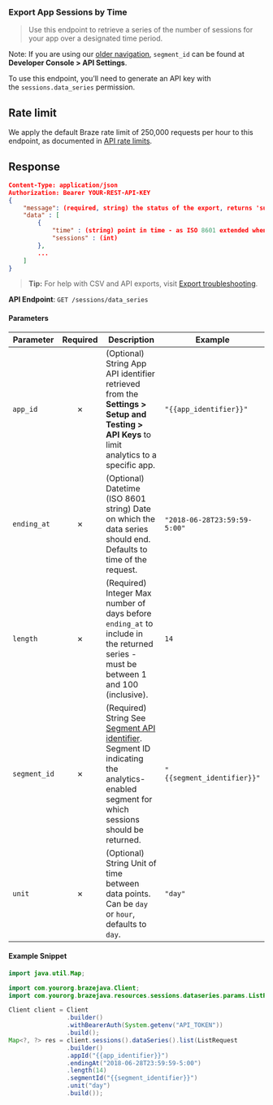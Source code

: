 
### Export App Sessions by Time <a name="list"></a>

> Use this endpoint to retrieve a series of the number of sessions for your app over a designated time period. 
  

Note: If you are using our [older navigation](https://www.braze.com/docs/navigation), `segment_id` can be found at **Developer Console > API Settings**.

To use this endpoint, you’ll need to generate an API key with the `sessions.data_series` permission.

## Rate limit

We apply the default Braze rate limit of 250,000 requests per hour to this endpoint, as documented in [API rate limits](https://www.braze.com/docs/api/api_limits/).

## Response

``` json
Content-Type: application/json
Authorization: Bearer YOUR-REST-API-KEY
{
    "message": (required, string) the status of the export, returns 'success' when completed without errors,
    "data" : [
        {
            "time" : (string) point in time - as ISO 8601 extended when unit is "hour" and as ISO 8601 date when unit is "day",
            "sessions" : (int)
        },
        ...
    ]
}

```

> **Tip:** For help with CSV and API exports, visit [Export troubleshooting](https://www.braze.com/docs/user_guide/data_and_analytics/export_braze_data/export_troubleshooting/).

**API Endpoint**: `GET /sessions/data_series`

#### Parameters

| Parameter | Required | Description | Example |
|-----------|:--------:|-------------|--------|
| `app_id` | ✗ | (Optional) String  App API identifier retrieved from the **Settings > Setup and Testing > API Keys** to limit analytics to a specific app. | `"{{app_identifier}}"` |
| `ending_at` | ✗ | (Optional) Datetime (ISO 8601 string)  Date on which the data series should end. Defaults to time of the request. | `"2018-06-28T23:59:59-5:00"` |
| `length` | ✗ | (Required) Integer  Max number of days before `ending_at` to include in the returned series - must be between 1 and 100 (inclusive). | `14` |
| `segment_id` | ✗ | (Required) String  See [Segment API identifier](https://www.braze.com/docs/api/identifier_types/). Segment ID indicating the analytics-enabled segment for which sessions should be returned. | `"{{segment_identifier}}"` |
| `unit` | ✗ | (Optional) String  Unit of time between data points. Can be `day` or `hour`, defaults to `day`.  | `"day"` |

#### Example Snippet

```java
import java.util.Map;

import com.yourorg.brazejava.Client;
import com.yourorg.brazejava.resources.sessions.dataseries.params.ListRequest;

Client client = Client
                .builder()
                .withBearerAuth(System.getenv("API_TOKEN"))
                .build();
Map<?, ?> res = client.sessions().dataSeries().list(ListRequest
                .builder()
                .appId("{{app_identifier}}")
                .endingAt("2018-06-28T23:59:59-5:00")
                .length(14)
                .segmentId("{{segment_identifier}}")
                .unit("day")
                .build());
```
